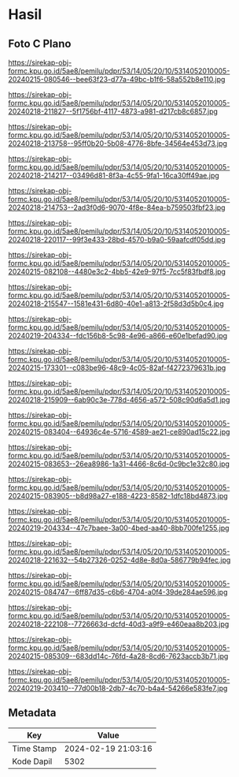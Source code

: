 # Hasil

## Foto C Plano

https://sirekap-obj-formc.kpu.go.id/5ae8/pemilu/pdpr/53/14/05/20/10/5314052010005-20240215-080546--bee63f23-d77a-49bc-b1f6-58a552b8e110.jpg

https://sirekap-obj-formc.kpu.go.id/5ae8/pemilu/pdpr/53/14/05/20/10/5314052010005-20240218-211827--5f1756bf-4117-4873-a981-d217cb8c6857.jpg

https://sirekap-obj-formc.kpu.go.id/5ae8/pemilu/pdpr/53/14/05/20/10/5314052010005-20240218-213758--95ff0b20-5b08-4776-8bfe-34564e453d73.jpg

https://sirekap-obj-formc.kpu.go.id/5ae8/pemilu/pdpr/53/14/05/20/10/5314052010005-20240218-214217--03496d81-8f3a-4c55-9fa1-16ca30ff49ae.jpg

https://sirekap-obj-formc.kpu.go.id/5ae8/pemilu/pdpr/53/14/05/20/10/5314052010005-20240218-214753--2ad3f0d6-9070-4f8e-84ea-b759503fbf23.jpg

https://sirekap-obj-formc.kpu.go.id/5ae8/pemilu/pdpr/53/14/05/20/10/5314052010005-20240218-220117--99f3e433-28bd-4570-b9a0-59aafcdf05dd.jpg

https://sirekap-obj-formc.kpu.go.id/5ae8/pemilu/pdpr/53/14/05/20/10/5314052010005-20240215-082108--4480e3c2-4bb5-42e9-97f5-7cc5f83fbdf8.jpg

https://sirekap-obj-formc.kpu.go.id/5ae8/pemilu/pdpr/53/14/05/20/10/5314052010005-20240218-215547--1581e431-6d80-40e1-a813-2f58d3d5b0c4.jpg

https://sirekap-obj-formc.kpu.go.id/5ae8/pemilu/pdpr/53/14/05/20/10/5314052010005-20240219-204334--fdc156b8-5c98-4e96-a866-e60e1befad90.jpg

https://sirekap-obj-formc.kpu.go.id/5ae8/pemilu/pdpr/53/14/05/20/10/5314052010005-20240215-173301--c083be96-48c9-4c05-82af-f4272379631b.jpg

https://sirekap-obj-formc.kpu.go.id/5ae8/pemilu/pdpr/53/14/05/20/10/5314052010005-20240218-215909--6ab90c3e-778d-4656-a572-508c90d6a5d1.jpg

https://sirekap-obj-formc.kpu.go.id/5ae8/pemilu/pdpr/53/14/05/20/10/5314052010005-20240215-083404--64936c4e-5716-4589-ae21-ce890ad15c22.jpg

https://sirekap-obj-formc.kpu.go.id/5ae8/pemilu/pdpr/53/14/05/20/10/5314052010005-20240215-083653--26ea8986-1a31-4466-8c6d-0c9bc1e32c80.jpg

https://sirekap-obj-formc.kpu.go.id/5ae8/pemilu/pdpr/53/14/05/20/10/5314052010005-20240215-083905--b8d98a27-e188-4223-8582-1dfc18bd4873.jpg

https://sirekap-obj-formc.kpu.go.id/5ae8/pemilu/pdpr/53/14/05/20/10/5314052010005-20240219-204334--47c7baee-3a00-4bed-aa40-8bb700fe1255.jpg

https://sirekap-obj-formc.kpu.go.id/5ae8/pemilu/pdpr/53/14/05/20/10/5314052010005-20240218-221632--54b27326-0252-4d8e-8d0a-586779b94fec.jpg

https://sirekap-obj-formc.kpu.go.id/5ae8/pemilu/pdpr/53/14/05/20/10/5314052010005-20240215-084747--6ff87d35-c6b6-4704-a0f4-39de284ae596.jpg

https://sirekap-obj-formc.kpu.go.id/5ae8/pemilu/pdpr/53/14/05/20/10/5314052010005-20240218-222108--7726663d-dcfd-40d3-a9f9-e460eaa8b203.jpg

https://sirekap-obj-formc.kpu.go.id/5ae8/pemilu/pdpr/53/14/05/20/10/5314052010005-20240215-085309--683dd14c-76fd-4a28-8cd6-7623accb3b71.jpg

https://sirekap-obj-formc.kpu.go.id/5ae8/pemilu/pdpr/53/14/05/20/10/5314052010005-20240219-203410--77d00b18-2db7-4c70-b4a4-54266e583fe7.jpg


## Metadata

| Key        | Value               |
| ---------- | ------------------- |
| Time Stamp | 2024-02-19 21:03:16 |
| Kode Dapil | 5302                |



